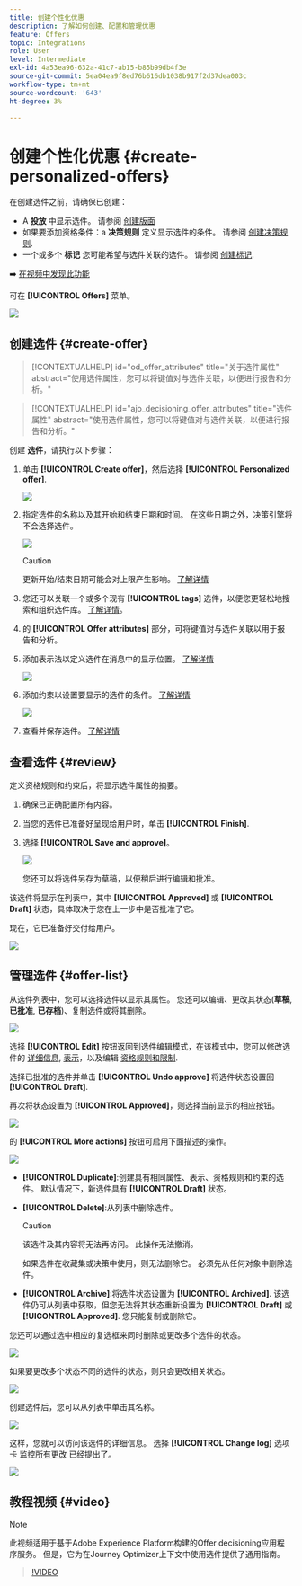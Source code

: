 ```yaml
---
title: 创建个性化优惠
description: 了解如何创建、配置和管理优惠
feature: Offers
topic: Integrations
role: User
level: Intermediate
exl-id: 4a53ea96-632a-41c7-ab15-b85b99db4f3e
source-git-commit: 5ea04ea9f8ed76b616db1038b917f2d37dea003c
workflow-type: tm+mt
source-wordcount: '643'
ht-degree: 3%

---
```


# 创建个性化优惠 {#create-personalized-offers}

在创建选件之前，请确保已创建：

* A **投放** 中显示选件。 请参阅 [创建版面](../offer-library/creating-placements.md)
* 如果要添加资格条件：a **决策规则** 定义显示选件的条件。 请参阅 [创建决策规则](../offer-library/creating-decision-rules.md).
* 一个或多个 **标记** 您可能希望与选件关联的选件。 请参阅 [创建标记](../offer-library/creating-tags.md).

➡️ [在视频中发现此功能](#video)

可在 **[!UICONTROL Offers]** 菜单。

![](../assets/offers_list.png)

## 创建选件 {#create-offer}

>[!CONTEXTUALHELP]
>id="od_offer_attributes"
>title="关于选件属性"
>abstract="使用选件属性，您可以将键值对与选件关联，以便进行报告和分析。"

>[!CONTEXTUALHELP]
>id="ajo_decisioning_offer_attributes"
>title="选件属性"
>abstract="使用选件属性，您可以将键值对与选件关联，以便进行报告和分析。"

创建 **选件**，请执行以下步骤：

1. 单击 **[!UICONTROL Create offer]**，然后选择 **[!UICONTROL Personalized offer]**.

   ![](../assets/create_offer.png)

1. 指定选件的名称以及其开始和结束日期和时间。 在这些日期之外，决策引擎将不会选择选件。

   ![](../assets/offer_details.png)

   >[!CAUTION]
   >
   >更新开始/结束日期可能会对上限产生影响。 [了解详情](add-constraints.md#capping-change-date)

1. 您还可以关联一个或多个现有 **[!UICONTROL tags]** 选件，以便您更轻松地搜索和组织选件库。 [了解详情](creating-tags.md)。

1. 的 **[!UICONTROL Offer attributes]** 部分，可将键值对与选件关联以用于报告和分析。

1. 添加表示法以定义选件在消息中的显示位置。 [了解详情](add-representations.md)

   ![](../assets/channel-placement.png)

1. 添加约束以设置要显示的选件的条件。 [了解详情](add-constraints.md)

   ![](../assets/offer-constraints-example.png)

1. 查看并保存选件。 [了解详情](#review)

## 查看选件 {#review}

定义资格规则和约束后，将显示选件属性的摘要。

1. 确保已正确配置所有内容。

1. 当您的选件已准备好呈现给用户时，单击 **[!UICONTROL Finish]**.

1. 选择 **[!UICONTROL Save and approve]**。

   ![](../assets/offer_review.png)

   您还可以将选件另存为草稿，以便稍后进行编辑和批准。

该选件将显示在列表中，其中 **[!UICONTROL Approved]** 或 **[!UICONTROL Draft]** 状态，具体取决于您在上一步中是否批准了它。

现在，它已准备好交付给用户。

![](../assets/offer_created.png)

## 管理选件 {#offer-list}

从选件列表中，您可以选择选件以显示其属性。 您还可以编辑、更改其状态(**草稿**, **已批准**, **已存档**)、复制选件或将其删除。

![](../assets/offer_created.png)

选择 **[!UICONTROL Edit]** 按钮返回到选件编辑模式，在该模式中，您可以修改选件的 [详细信息](#create-offer), [表示](#representations)，以及编辑 [资格规则和限制](#eligibility).

选择已批准的选件并单击 **[!UICONTROL Undo approve]** 将选件状态设置回 **[!UICONTROL Draft]**.

再次将状态设置为 **[!UICONTROL Approved]**，则选择当前显示的相应按钮。

![](../assets/offer_approve.png)

的 **[!UICONTROL More actions]** 按钮可启用下面描述的操作。

![](../assets/offer_more-actions.png)

* **[!UICONTROL Duplicate]**:创建具有相同属性、表示、资格规则和约束的选件。 默认情况下，新选件具有 **[!UICONTROL Draft]** 状态。
* **[!UICONTROL Delete]**:从列表中删除选件。

   >[!CAUTION]
   >
   >该选件及其内容将无法再访问。 此操作无法撤消。
   >
   >如果选件在收藏集或决策中使用，则无法删除它。 必须先从任何对象中删除选件。

* **[!UICONTROL Archive]**:将选件状态设置为 **[!UICONTROL Archived]**. 该选件仍可从列表中获取，但您无法将其状态重新设置为 **[!UICONTROL Draft]** 或 **[!UICONTROL Approved]**. 您只能复制或删除它。

您还可以通过选中相应的复选框来同时删除或更改多个选件的状态。

![](../assets/offer_multiple-selection.png)

如果要更改多个状态不同的选件的状态，则只会更改相关状态。

![](../assets/offer_change-status.png)

创建选件后，您可以从列表中单击其名称。

![](../assets/offer_click-name.png)

这样，您就可以访问该选件的详细信息。 选择 **[!UICONTROL Change log]** 选项卡 [监控所有更改](../get-started/user-interface.md#monitoring-changes) 已经提出了。

![](../assets/offer_information.png)

## 教程视频 {#video}

>[!NOTE]
>
>此视频适用于基于Adobe Experience Platform构建的Offer decisioning应用程序服务。 但是，它为在Journey Optimizer上下文中使用选件提供了通用指南。

>[!VIDEO](https://video.tv.adobe.com/v/329375?quality=12)
